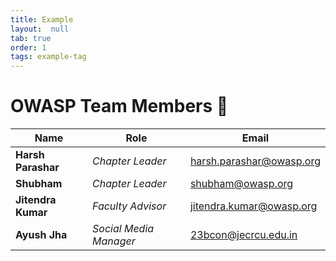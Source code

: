 ```yaml
---
title: Example
layout:  null
tab: true
order: 1
tags: example-tag
---
```


# OWASP Team Members 👥

| **Name**           | **Role**             | **Email**                |
| ------------------- | -------------------- | ------------------------ |
| **Harsh Parashar**        | *Chapter Leader*     | <harsh.parashar@owasp.org>   |
| **Shubham**      | *Chapter Leader*          | <shubham@owasp.org> |
| **Jitendra Kumar**    | *Faculty Advisor*   | <jitendra.kumar@owasp.org> |
| **Ayush Jha**  | *Social Media Manager*           | <23bcon@jecrcu.edu.in>    |
